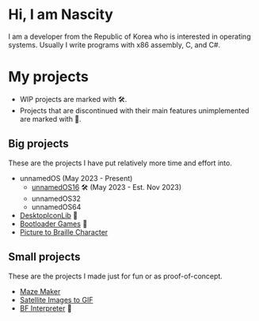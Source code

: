 # Hi, I am Nascity
I am a developer from the Republic of Korea who is interested in operating systems. Usually I write programs with x86 assembly, C, and C#.

# My projects
* WIP projects are marked with 🛠️.
* Projects that are discontinued with their main features unimplemented are marked with 🛑.

## Big projects
These are the projects I have put relatively more time and effort into.
* unnamedOS (May 2023 - Present)
  * [unnamedOS16](https://github.com/Nascity/UnnamedOS16) 🛠️ (May 2023 - Est. Nov 2023)
  * unnamedOS32
  * unnamedOS64
* [DesktopIconLib](https://github.com/Nascity/DesktopIconLib) 🛑
* [Bootloader Games](https://github.com/Nascity/Bootloader-Games) 🛑
* [Picture to Braille Character](https://github.com/Nascity/Picture-to-Braille-Character)

## Small projects
These are the projects I made just for fun or as proof-of-concept.
* [Maze Maker](https://github.com/Nascity/Maze-Maker)
* [Satellite Images to GIF](https://github.com/Nascity/Satellite-Images-to-GIF)
* [BF Interpreter](https://github.com/Nascity/BF-interpreter) 🛑
